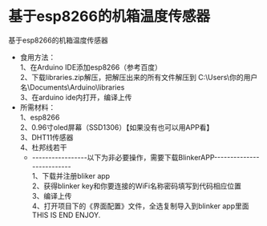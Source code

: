 # 基于esp8266的机箱温度传感器 
  基于esp8266的机箱温度传感器  
- 食用方法：  
  1、在Arduino IDE添加esp8266（参考百度）  
  2、下载libraries.zip解压，把解压出来的所有文件解压到 C:\Users\你的用户名\Documents\Arduino\libraries  
  3、在arduino ide内打开，编译上传  
- 所需材料：  
  1、esp8266  
  2、0.96寸oled屏幕（SSD1306）【如果没有也可以用APP看】  
  3、DHT11传感器  
  4、杜邦线若干  
  -  -----------------以下为非必要操作，需要下载BlinkerAPP--------------------------  
  1、下载并注册bliker app  
  2、获得blinker key和你要连接的WiFi名称密码填写到代码相应位置  
  3、编译上传  
  4、打开项目下的《界面配置》文件，全选复制导入到blinker app里面  
  THIS IS END ENJOY.  
